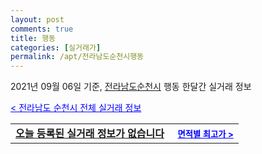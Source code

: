 ```yaml
---
layout: post
comments: true
title: 행동
categories: [실거래가]
permalink: /apt/전라남도순천시행동
---
```


2021년 09월 06일 기준, <a href="/apt/전라남도순천시">전라남도순천시</a> 행동 한달간 실거래 정보

<a style="color: blue;" href="/apt/전라남도순천시">< 전라남도 순천시 전체 실거래 정보</a>
<!---- start ---->
<table>
  <tr>
    <td colspan="4" style="font-weight: bold;"><a href="/apt/전라남도순천시행동{name_without_space}">오늘 등록된 실거래 정보가 없습니다</a> &nbsp;&nbsp;&nbsp; <a style="color: blue; font-size: smaller;" href="/apt/전라남도순천시행동{name_without_space}">면적별 최고가 ></a></td>
  </tr>
    
</table>
<!---- end ---->
    